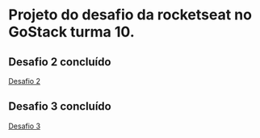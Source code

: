 # Projeto do desafio da rocketseat no GoStack turma 10.

## Desafio 2 concluído

<a href="https://github.com/Rocketseat/bootcamp-gostack-desafio-02">Desafio 2</a>

## Desafio 3 concluído

<a href="https://github.com/Rocketseat/bootcamp-gostack-desafio-03">Desafio 3</a>
